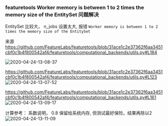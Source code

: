 ### featuretools Worker memory is between 1 to 2 times the memory size of the EntitySet 问题解决
 
EntitySet 比较大， n_jobs 设置太大, 
报错 
`
Worker memory is between 1 to 2 times the memory size of the EntitySet
`

来源 
https://github.com/FeatureLabs/featuretools/blob/31ace1c2e37362f6aa3451cbf0c1b4f800542af4/featuretools/computational_backends/utils.py#L184

![2020-04-24-13-08-37](http://img.no1token.com/2020-04-24-13-08-37.png)

https://github.com/FeatureLabs/featuretools/blob/31ace1c2e37362f6aa3451cbf0c1b4f800542af4/featuretools/computational_backends/utils.py#L123
![2020-04-24-13-07-52](http://img.no1token.com/2020-04-24-13-07-52.png)

https://github.com/FeatureLabs/featuretools/blob/31ace1c2e37362f6aa3451cbf0c1b4f800542af4/featuretools/computational_backends/utils.py#L161
![2020-04-24-13-09-17](http://img.no1token.com/2020-04-24-13-09-17.png)


计算参考：
系数说明， 0.8 保留给系统内存,
但测试最好保险，结果再除以2
![2020-04-24-13-11-09](http://img.no1token.com/2020-04-24-13-11-09.png)
